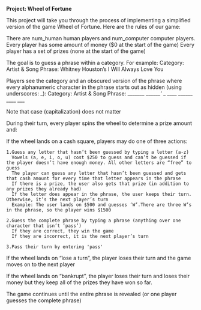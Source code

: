 <b>Project: Wheel of Fortune</b>

This project will take you through the process of implementing a simplified version of the game Wheel of Fortune. Here are the rules of our game:

There are num_human human players and num_computer computer players.
Every player has some amount of money ($0 at the start of the game)
Every player has a set of prizes (none at the start of the game)

The goal is to guess a phrase within a category. For example:
Category: Artist & Song
Phrase: Whitney Houston’s I Will Always Love You

Players see the category and an obscured version of the phrase where every alphanumeric character in the phrase starts out as hidden (using underscores: _):
Category: Artist & Song
Phrase: _______ _______'_ _ ____ ______ ____ ___

Note that case (capitalization) does not matter

During their turn, every player spins the wheel to determine a prize amount and:

  If the wheel lands on a cash square, players may do one of three actions:

    1.Guess any letter that hasn’t been guessed by typing a letter (a-z)
      Vowels (a, e, i, o, u) cost $250 to guess and can’t be guessed if the player doesn’t have enough money. All other letters are “free” to guess
      The player can guess any letter that hasn’t been guessed and gets that cash amount for every time that letter appears in the phrase
      If there is a prize, the user also gets that prize (in addition to any prizes they already had)
      If the letter does appear in the phrase, the user keeps their turn. Otherwise, it’s the next player’s turn
      Example: The user lands on $500 and guesses ‘W’.There are three W’s in the phrase, so the player wins $1500

    2.Guess the complete phrase by typing a phrase (anything over one character that isn’t ‘pass’)
      If they are correct, they win the game
      If they are incorrect, it is the next player’s turn

    3.Pass their turn by entering 'pass'

  If the wheel lands on “lose a turn”, the player loses their turn and the game moves on to the next player

  If the wheel lands on “bankrupt”, the player loses their turn and loses their money but they keep all of the prizes they have won so far.

The game continues until the entire phrase is revealed (or one player guesses the complete phrase)
